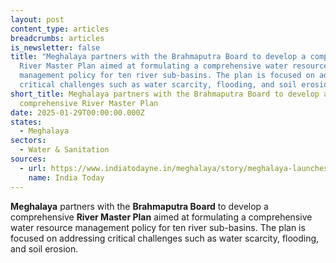 ```yaml
---
layout: post
content_type: articles
breadcrumbs: articles
is_newsletter: false
title: "Meghalaya partners with the Brahmaputra Board to develop a comprehensive
  River Master Plan aimed at formulating a comprehensive water resource
  management policy for ten river sub-basins. The plan is focused on addressing
  critical challenges such as water scarcity, flooding, and soil erosion. "
short_title: Meghalaya partners with the Brahmaputra Board to develop a
  comprehensive River Master Plan
date: 2025-01-29T00:00:00.000Z
states:
  - Meghalaya
sectors:
  - Water & Sanitation
sources:
  - url: https://www.indiatodayne.in/meghalaya/story/meghalaya-launches-ambitious-river-management-plan-with-brahmaputra-board-1158114-2025-01-21
    name: India Today
---
```

**Meghalaya** partners with the **Brahmaputra Board** to develop a comprehensive **River Master Plan** aimed at formulating a comprehensive water resource management policy for ten river sub-basins. The plan is focused on addressing critical challenges such as water scarcity, flooding, and soil erosion.
